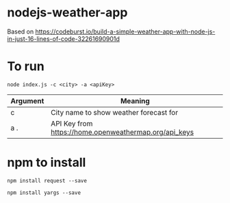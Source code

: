 # nodejs-weather-app
Based on https://codeburst.io/build-a-simple-weather-app-with-node-js-in-just-16-lines-of-code-32261690901d

# To run

`node index.js -c <city> -a <apiKey>`

Argument | Meaning
-------- | -------------
c        | City name to show weather forecast for
a .      | API Key from https://home.openweathermap.org/api_keys

# npm to install

`npm install request --save`

`npm install yargs --save`
